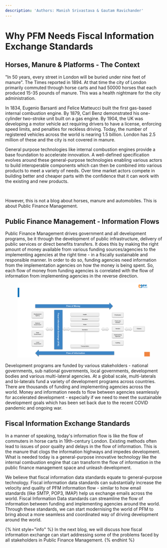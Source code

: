 ```yaml
---
description: 'Authors: Manish Srivastava & Gautam Ravichander'
---
```


# Why PFM Needs Fiscal Information Exchange Standards

## Horses, Manure & Platforms - The Context

"In 50 years, every street in London will be buried under nine feet of manure". The Times reported in 1894. At that time the city of London primarily commuted through horse carts and had 50000 horses that each produced 15-35 pounds of manure. This was a health nightmare for the city administration.

In 1834, Eugenio Barsanti and Felice Matteucci built the first gas-based internal combustion engine. By 1879, Carl Benz demonstrated his one-cylinder two-stroke unit built on a gas engine. By 1904, the UK was developing a motor vehicle act requiring drivers to have a license, enforcing speed limits, and penalties for reckless driving. Today, the number of registered vehicles across the world is nearing 1.5 billion. London has 2.5 million of these and the city is not covered in manure.

General purpose technologies like internal combustion engines provide a base foundation to accelerate innovation. A well-defined specification evolves around these general-purpose technologies enabling various actors to build interoperable components which can then be combined into various products to meet a variety of needs. Over time market actors compete in building better and cheaper parts with the confidence that it can work with the existing and new products.

<figure><img src="https://lh4.googleusercontent.com/9n6akwbVVhDsIaGzMhfsCbuR4AB7zIlGNL6xsapG8jBaaaBrbmAYZ4_1cgXaunIFXCi4qDIt4zMo90_tWiKTa-srvh1r_7l1oi_qe3TVwQbZunYPDdRlkzrCw5lCHuz_zs0bSinhp9A3vKbmYtZVuebgGL_ZoKuKtTRrWBtIqIBPi40_YyPs8HywpBZIGg" alt=""><figcaption></figcaption></figure>

However, this is not a blog about horses, manure and automobiles. This is about Public Finance Management.

## Public Finance Management - Information Flows&#x20;

Public Finance Management drives government and all development programs, be it through the development of public infrastructure, delivery of public services or direct benefits transfers. It does this by making the right amount of money available from various funding sources/agencies to the implementing agencies at the right time - in a fiscally sustainable and responsible manner. In order to do so, funding agencies need information from the implementation agencies on how the money is being spent. So, each flow of money from funding agencies is correlated with the flow of information from implementing agencies in the reverse direction.

<figure><img src="../../.gitbook/assets/image (22).png" alt=""><figcaption></figcaption></figure>

Development programs are funded by various stakeholders - national governments, sub national governments, local governments, development bodies and various multi-lateral agencies. At a global scale, multi-laterals and bi-laterals fund a variety of development programs across countries. There are thousands of funding and implementing agencies across the world. Money and information needs to flow between agencies seamlessly for accelerated development - especially if we need to meet the sustainable development goals which has been set back due to the recent COVID pandemic and ongoing war.

## Fiscal Information Exchange Standards&#x20;

In a manner of speaking, today's information flow is like the flow of commuters in horse carts in 19th-century London. Existing methods often lead to issues of poor quality and delays in the flow of information. This is the manure that clogs the information highways and impedes development. What is needed today is a general-purpose innovative technology like the internal combustion engine that can transform the flow of information in the public finance management space and unleash development.

We believe that fiscal information data standards equate to general-purpose technology. Fiscal information data standards can substantially increase the velocity and quality of PFM information flow - similar to how email standards (like SMTP, POP3, IMAP) help us exchange emails across the world. Fiscal Information Data standards can streamline the flow of information between funding and implementing agencies around the world. Through these standards, we can start modernising the world of PFM to bring about a more seamless and coordinated way of driving development around the world.

{% hint style="info" %}
In the next blog, we will discuss how fiscal information exchange can start addressing some of the problems faced by all stakeholders in Public Finance Management.
{% endhint %}

